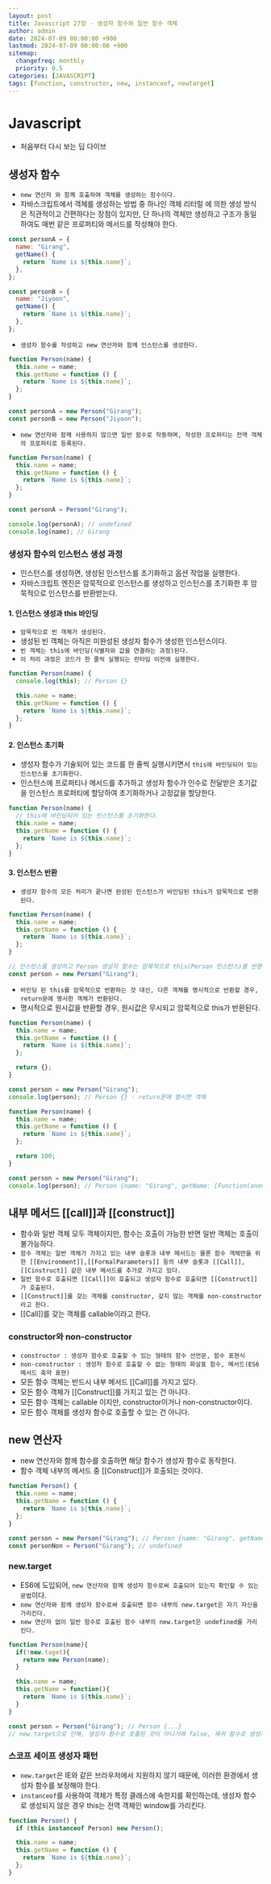```yaml
---
layout: post
title: Javascript 27장 - 생성자 함수와 일반 함수 객체
author: admin
date: 2024-07-09 00:00:00 +900
lastmod: 2024-07-09 00:00:00 +900
sitemap:
  changefreq: monthly
  priority: 0.5
categories: [JAVASCRIPT]
tags: [function, constructor, new, instanceof, newtarget]
---
```


# Javascript

- 처음부터 다시 보는 딥 다이브

## 생성자 함수

- `new 연산자 와 함께 호출하여 객체를 생성하는 함수이다.`
- 자바스크립트에서 객체를 생성하는 방법 중 하나인 객체 리터럴 에 의한 생성 방식은 직관적이고 간편하다는 장점이 있지만, 단 하나의 객체만 생성하고 구조가 동일하여도 매번 같은 프로퍼티와 메서드를 작성해야 한다.

```jsx
const personA = {
  name: "Girang",
  getName() {
    return `Name is ${this.name}`;
  },
};

const personB = {
  name: "Jiyoon",
  getName() {
    return `Name is ${this.name}`;
  },
};
```

- `생성자 함수를 작성하고 new 연산자와 함께 인스턴스를 생성한다.`

```jsx
function Person(name) {
  this.name = name;
  this.getName = function () {
    return `Name is ${this.name}`;
  };
}

const personA = new Person("Girang");
const personB = new Person("Jiyoon");
```

- `new 연산자와 함께 사용하지 않으면 일반 함수로 작동하며, 작성한 프로퍼티는 전역 객체의 프로퍼티로 등록된다.`

```jsx
function Person(name) {
  this.name = name;
  this.getName = function () {
    return `Name is ${this.name}`;
  };
}

const personA = Person("Girang");

console.log(personA); // undefined
console.log(name); // Girang
```

### 생성자 함수의 인스턴스 생성 과정

- 인스턴스를 생성하면, 생성된 인스턴스를 초기화하고 옵션 작업을 실행한다.
- 자바스크립트 엔진은 암묵적으로 인스턴스를 생성하고 인스턴스를 초기화한 후 암묵적으로 인스턴스를 반환받는다.

#### 1. 인스턴스 생성과 this 바인딩

- `암묵적으로 빈 객체가 생성된다.`
- 생성된 빈 객체는 아직은 미완성된 생성자 함수가 생성한 인스턴스이다.
- `빈 객체는 this에 바인딩(식별자와 값을 연결하는 과정)된다.`
- `이 처리 과정은 코드가 한 줄씩 실행되는 런타임 이전에 실행한다.`

```jsx
function Person(name) {
  console.log(this); // Person {}

  this.name = name;
  this.getName = function () {
    return `Name is ${this.name}`;
  };
}
```

#### 2. 인스턴스 초기화

- 생성자 함수가 기술되어 있는 코드를 한 줄씩 실행시키면서 `this에 바인딩되어 있는 인스턴스를 초기화한다.`
- 인스턴스에 프로퍼티나 메서드를 추가하고 생성자 함수가 인수로 전달받은 초기값을 인스턴스 프로퍼티에 할당하여 초기화하거나 고정값을 할당한다.

```jsx
function Person(name) {
  // this에 바인딩되어 있는 인스턴스를 초기화한다.
  this.name = name;
  this.getName = function () {
    return `Name is ${this.name}`;
  };
}
```

#### 3. 인스턴스 반환

- `생성자 함수의 모든 처리가 끝나면 완성된 인스턴스가 바인딩된 this가 암묵적으로 반환된다.`

```jsx
function Person(name) {
  this.name = name;
  this.getName = function () {
    return `Name is ${this.name}`;
  };
}

// 인스턴스를 생성하고 Person 생성자 함수는 암묵적으로 this(Person 인스턴스)를 반환한다.
const person = new Person("Girang");
```

- `바인딩 된 this를 암묵적으로 반환하는 것 대신, 다른 객체를 명시적으로 반환할 경우, return문에 명시한 객체가 반환된다.`
- 명시적으로 원시값을 반환할 경우, 원시값은 무시되고 암묵적으로 this가 반환된다.

```jsx
function Person(name) {
  this.name = name;
  this.getName = function () {
    return `Name is ${this.name}`;
  };

  return {};
}

const person = new Person("Girang");
console.log(person); // Person {} - return문에 명시한 객체
```

```jsx
function Person(name) {
  this.name = name;
  this.getName = function () {
    return `Name is ${this.name}`;
  };

  return 100;
}

const person = new Person("Girang");
console.log(person); // Person {name: "Girang", getName: [Function(anonymous)]}
```

## 내부 메서드 [[call]]과 [[construct]]

- 함수와 일반 객체 모두 객체이지만, 함수는 호출이 가능한 반면 일반 객체는 호출이 불가능하다.
- `함수 객체는 일반 객체가 가지고 있는 내부 슬롯과 내부 메서드는 물론 함수 객체만을 위한 [[Environment]],[[FormalParameters]] 등의 내부 슬롯과 [[Call]],[[Cinstruct]] 같은 내부 메서드를 추가로 가지고 있다.`
- `일반 함수로 호출되면 [[Call]]이 호출되고 생성자 함수로 호출되면 [[Construct]]가 호출된다.`
- `[[Construct]]를 갖는 객체를 constructor, 갖지 않는 객체를 non-constructor라고 한다.`
- [[Call]]를 갖는 객체를 callable이라고 한다.

### constructor와 non-constructor

- `constructor : 생성자 함수로 호출할 수 있는 형태의 함수 선언문, 함수 표현식`
- `non-constructor : 생성자 함수로 호출할 수 없는 형태의 화살표 함수, 메서드(ES6 메서드 축약 표현)`
- 모든 함수 객체는 반드시 내부 메서드 [[Call]]를 가지고 있다.
- 모든 함수 객체가 [[Construct]]를 가지고 있는 건 아니다.
- 모든 함수 객체는 callable 이지만, constructor이거나 non-constructor이다.
- 모든 함수 객체를 생성자 함수로 호출할 수 있는 건 아니다.

## new 연산자

- new 연산자와 함께 함수를 호출하면 해당 함수가 생성자 함수로 동작한다.
- 함수 객체 내부의 메서드 중 [[Construct]]가 호출되는 것이다.

```jsx
function Person() {
  this.name = name;
  this.getName = function () {
    return `Name is ${this.name}`;
  };
}

const person = new Person("Girang"); // Person {name: "Girang", getName: [Function...]}
const personNon = Person("Girang"); // undefined
```

### new.target

- ES6에 도입되어, `new 연산자와 함께 생성자 함수로써 호출되어 있는지 확인할 수 있는 문법`이다.
- `new 연산자와 함께 생성자 함수로써 호출되면 함수 내부의 new.target은 자기 자신을 가리킨다.`
- `new 연산자 없이 일반 함수로 호출된 함수 내부의 new.target은 undefined를 가리킨다.`

```jsx
function Person(name){
  if(!new.taget){
    return new Person(name);
  }

  this.name = name;
  this.getName = function(){
    return `Name is ${this.name}`;
  }
}

const person = Person("Girang"); // Person {...}
// new.target으로 인해, 생성자 함수로 호출된 것이 아니기에 false, 재귀 함수로 생성자 함수로 호출된다.
```

### 스코프 세이프 생성자 패턴

- `new.target`은 IE와 같은 브라우저에서 지원하지 않기 때문에, 이러한 환경에서 생성자 함수를 보장해야 한다.
- `instanceof`를 사용하여 객체가 특정 클래스에 속한지를 확인하는데, 생성자 함수로 생성되지 않은 경우 this는 전역 객체인 window를 가리킨다.

```jsx
function Person() {
  if (this instanceof Person) new Person();

  this.name = name;
  this.getName = function () {
    return `Name is ${this.name}`;
  };
}
```
